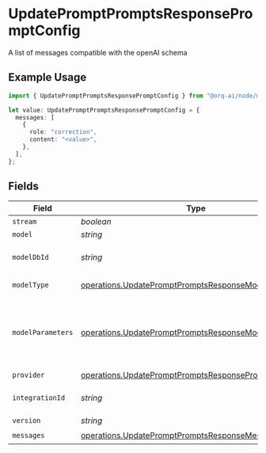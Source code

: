 # UpdatePromptPromptsResponsePromptConfig

A list of messages compatible with the openAI schema

## Example Usage

```typescript
import { UpdatePromptPromptsResponsePromptConfig } from "@orq-ai/node/models/operations";

let value: UpdatePromptPromptsResponsePromptConfig = {
  messages: [
    {
      role: "correction",
      content: "<value>",
    },
  ],
};
```

## Fields

| Field                                                                                                                          | Type                                                                                                                           | Required                                                                                                                       | Description                                                                                                                    |
| ------------------------------------------------------------------------------------------------------------------------------ | ------------------------------------------------------------------------------------------------------------------------------ | ------------------------------------------------------------------------------------------------------------------------------ | ------------------------------------------------------------------------------------------------------------------------------ |
| `stream`                                                                                                                       | *boolean*                                                                                                                      | :heavy_minus_sign:                                                                                                             | N/A                                                                                                                            |
| `model`                                                                                                                        | *string*                                                                                                                       | :heavy_minus_sign:                                                                                                             | N/A                                                                                                                            |
| `modelDbId`                                                                                                                    | *string*                                                                                                                       | :heavy_minus_sign:                                                                                                             | The id of the resource                                                                                                         |
| `modelType`                                                                                                                    | [operations.UpdatePromptPromptsResponseModelType](../../models/operations/updatepromptpromptsresponsemodeltype.md)             | :heavy_minus_sign:                                                                                                             | The type of the model                                                                                                          |
| `modelParameters`                                                                                                              | [operations.UpdatePromptPromptsResponseModelParameters](../../models/operations/updatepromptpromptsresponsemodelparameters.md) | :heavy_minus_sign:                                                                                                             | Model Parameters: Not all parameters apply to every model                                                                      |
| `provider`                                                                                                                     | [operations.UpdatePromptPromptsResponseProvider](../../models/operations/updatepromptpromptsresponseprovider.md)               | :heavy_minus_sign:                                                                                                             | N/A                                                                                                                            |
| `integrationId`                                                                                                                | *string*                                                                                                                       | :heavy_minus_sign:                                                                                                             | The id of the resource                                                                                                         |
| `version`                                                                                                                      | *string*                                                                                                                       | :heavy_minus_sign:                                                                                                             | N/A                                                                                                                            |
| `messages`                                                                                                                     | [operations.UpdatePromptPromptsResponseMessages](../../models/operations/updatepromptpromptsresponsemessages.md)[]             | :heavy_check_mark:                                                                                                             | N/A                                                                                                                            |